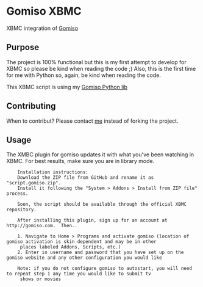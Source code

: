 Gomiso XBMC
=============

XBMC integration of [Gomiso](http://www.gomiso.com/)

Purpose
-------
The project is 100% functional but this is my first attempt to develop for XBMC so please be kind when reading the code ;)
Also, this is the first time for me with Python so, again, be kind when reading the code.

This XBMC script is using my [Gomiso Python lib](https://github.com/metabaron/Gomiso-Python)

Contributing
------------
When to contribut? Please contact [me](https://github.com/metabaron) instead of forking the project.

Usage
-----
The XMBC plugin for gomiso updates it with what you've been watching in XBMC. For best results, make sure you are in library mode.
		
		Installation instructions:
		Download the ZIP file from GitHub and rename it as "script.gomiso.zip".
		Install it following the "System > Addons > Install from ZIP file" process.
		
		Soon, the script should be available through the official XBMC repository.
		
		After installing this plugin, sign up for an account at http://gomiso.com.  Then.. 
		
		1. Navigate to Home > Programs and activate gomiso (location of gomiso activation is skin dependent and may be in other
		 places labeled Addons, Scripts, etc.)
		2. Enter in username and password that you have set up on the gomiso website and any other configuration you would like 
		
		Note: if you do not configure gomiso to autostart, you will need to repeat step 1 any time you would like to submit tv
		 shows or movies